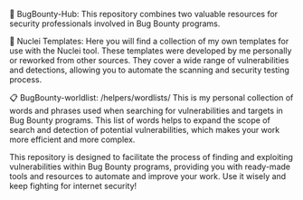 🚀 BugBounty-Hub: This repository combines two valuable resources for security professionals involved in Bug Bounty programs.

📁 Nuclei Templates: Here you will find a collection of my own templates for use with the Nuclei tool. These templates were developed by me personally or reworked from other sources. They cover a wide range of vulnerabilities and detections, allowing you to automate the scanning and security testing process.

📋 BugBounty-worldlist: /helpers/wordlists/ This is my personal collection of words and phrases used when searching for vulnerabilities and targets in Bug Bounty programs. This list of words helps to expand the scope of search and detection of potential vulnerabilities, which makes your work more efficient and more complex.

This repository is designed to facilitate the process of finding and exploiting vulnerabilities within Bug Bounty programs, providing you with ready-made tools and resources to automate and improve your work. Use it wisely and keep fighting for internet security!